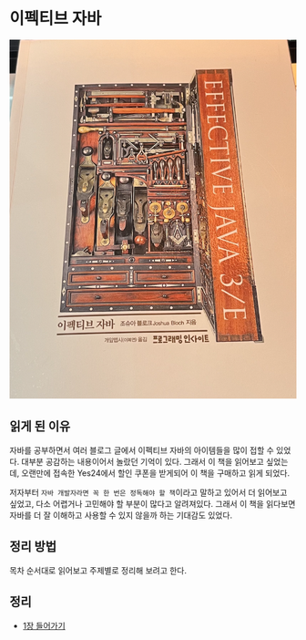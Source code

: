 # 이펙티브 자바

![이펙티브_자바](./images/이펙티브_자바.png)

## 읽게 된 이유

자바를 공부하면서 여러 블로그 글에서 이펙티브 자바의 아이템들을 많이 접할 수 있었다. 대부분 공감하는 내용이어서 놀랐던 기억이 있다. 그래서 이 책을 읽어보고 싶었는데, 오랜만에 접속한 Yes24에서 할인 쿠폰을 받게되어 이 책을 구매하고 읽게 되었다.

저자부터 `자바 개발자라면 꼭 한 번은 정독해야 할 책`이라고 말하고 있어서 더 읽어보고 싶었고, 다소 어렵거나 고민해야 할 부분이 많다고 알려져있다. 그래서 이 책을 읽다보면 자바를 더 잘 이해하고 사용할 수 있지 않을까 하는 기대감도 있었다.

## 정리 방법

목차 순서대로 읽어보고 주제별로 정리해 보려고 한다.

## 정리

- [1장 들어가기](1장_들어가기.md)
